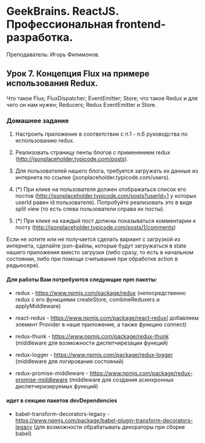 # GeekBrains. ReactJS. Профессиональная frontend-разработка.
Преподаватель: Игорь Филимонов.

## Урок 7. Концепция Flux на примере использования Redux.
Что такое Flux; FluxDispatcher; EventEmitter; Store; что такое Redux и для чего он нам нужен; Reducers; Redux EventEmitter и Store.

### Домашнее задание

1. Настроить приложение в соответствии с п.1 - п.6 руководства по использованию redux.

2. Реализовать страницу ленты блогов с применением redux (http://jsonplaceholder.typicode.com/posts).

3. Для пользователей нашего блога, требуется загружать их данные из интернета по ссылке (jsonplaceholder.typicode.com/users).

4. (*) При клике на пользователя должен отображаться список его постов (http://jsonplaceholder.typicode.com/posts?userId=1 у которых userId равен id пользователя). Попробуйте реализовать это в виде split view (то есть слева пользователи справа их посты).

5. (*) При клике на каждый пост должны показываться комментарии к посту (http://jsonplaceholder.typicode.com/posts/1/comments)

Если не хотите или не получается сделать вариант с загрузкой из интернета, сделайте json-файлы, которые будут загружаться в state нашего приложения вместо загрузки (либо сразу, то есть в начальном состоянии, либо при помощи считывания при обработке action в редьюсере).

#### Для работы Вам потребуются следующие npm пакеты:

- redux - https://www.npmjs.com/package/redux (непосредственно redux с его функциями createStore, combineReduxers и applyMiddleware)

- react-redux - https://www.npmjs.com/package/react-redux( добавляем элемент Provider в наше приложение, а также функцию connect)

- redux-thunk - https://www.npmjs.com/package/redux-thunk (middleware для возможности диспетчирезации функций)

- redux-logger - https://www.npmjs.com/package/redux-logger (middleware для логирования состояний)

- redux-promise-middleware - https://www.npmjs.com/package/redux-promise-middleware (middleware для
создания асинхронных диспетчеризируемых функций)

#### идет в секцию пакетов devDependencies

- babel-transform-decorators-legacy - https://www.npmjs.com/package/babel-plugin-transform-decorators-legacy (для возможности
обрабатывать декораторы при сборке babel)